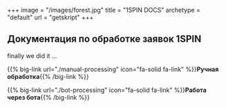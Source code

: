 +++
image = "/images/forest.jpg"
title = "1SPIN DOCS"
archetype = "default"
url = "getskript"
+++

## Документация по обработке заявок 1SPIN
<gray>finally we did it ...</gray>

<hundred-empty-line></hundred-empty-line>

{{% big-link url="./manual-processing" icon="fa-solid fa-link" %}}**Ручная обработка**{{% /big-link %}}

{{% big-link url="./bot-processing" icon="fa-solid fa-link" %}}**Работа через бота**{{% /big-link %}}
